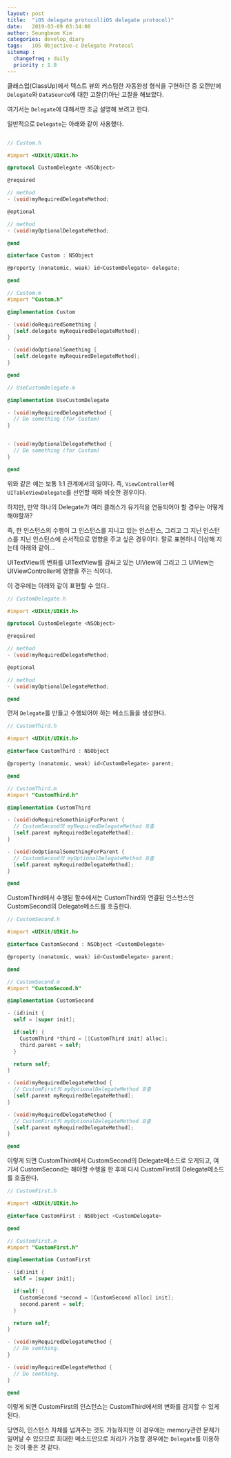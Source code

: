 ```yaml
---
layout: post
title:  "iOS delegate protocol(iOS delegate protocol)"
date:   2019-03-09 03:34:00
author: Seungbeom Kim
categories: develop_diary
tags:	iOS Objective-c Delegate Protocol
sitemap :
  changefreq : daily
  priority : 1.0
---
```


클래스업(ClassUp)에서 텍스트 뷰의 커스텀한 자동완성 형식을 구현하던 중 오랜만에 `Delegate`와 `DataSource`에 대한 고찰(?)아닌 고찰을 해보았다.

여기서는 `Delegate`에 대해서만 조금 설명해 보려고 한다.

일반적으로 `Delegate`는 아래와 같이 사용했다.

```Objective-c

// Custom.h

#import <UIKit/UIKit.h>

@protocol CustomDelegate <NSObject>

@required

// method
- (void)myRequiredDelegateMethod;

@optional

// method
- (void)myOptionalDelegateMethod;

@end

@interface Custom : NSObject

@property (nonatomic, weak) id<CustomDelegate> delegate;

@end

// Custom.m
#import "Custom.h"

@implementation Custom

- (void)doRequiredSomething {
  [self.delegate myRequiredDelegateMethod];
}

- (void)doOptionalSomething {
  [self.delegate myRequiredDelegateMethod];
}

@end

// UseCustomDelegate.m

@implementation UseCustomDelegate

- (void)myRequiredDelegateMethod {
  // Do something (for Custom)
}


- (void)myOptionalDelegateMethod {
  // Do something (for Custom)
}

@end
```

위와 같은 예는 보통 1:1 관계에서의 일이다. 즉, `ViewController`에 `UITableViewDelegate`를 선언할 때와 비슷한 경우이다.

하지만, 만약 하나의 Delegate가 여러 클래스가 유기적을 연동되어야 할 경우는 어떻게 해야할까?

즉, 한 인스턴스의 수행이 그 인스턴스를 지니고 있는 인스턴스, 그리고 그 지닌 인스턴스를 지닌 인스턴스에 순서적으로 영향을 주고 싶은 경우이다. 말로 표현하니 이상해 지는데 아래와 같이...

UITextView의 변화를 UITextView를 감싸고 있는 UIView에 그리고 그 UIView는 UIViewController에 영향을 주는 식이다.

이 경우에는 아래와 같이 표현할 수 있다..

```Objective-c
// CustomDelegate.h

#import <UIKit/UIKit.h>

@protocol CustomDelegate <NSObject>

@required

// method
- (void)myRequiredDelegateMethod;

@optional

// method
- (void)myOptionalDelegateMethod;

@end
```

먼저 `Delegate`를 만들고 수행되어야 하는 메소드들을 생성한다.

```Objective-c
// CustomThird.h

#import <UIKit/UIKit.h>

@interface CustomThird : NSObject

@property (nonatomic, weak) id<CustomDelegate> parent;

@end

// CustomThird.m
#import "CustomThird.h"

@implementation CustomThird

- (void)doRequireSomethinigForParent {
  // CustomSecond의 myRequiredDelegateMethod 호출
  [self.parent myRequiredDelegateMethod];
}

- (void)doOptionalSomethingForParent {
  // CustomSecond의 myOptionalDelegateMethod 호출
  [self.parent myRequiredDelegateMethod];
}

@end
```

CustomThird에서 수행된 함수에서는 CustomThird와 연결된 인스턴스인 CustomSecond의 Delegate메소드를 호출한다.

```Objective-c
// CustomSecond.h

#import <UIKit/UIKit.h>

@interface CustomSecond : NSObject <CustomDelegate>

@property (nonatomic, weak) id<CustomDelegate> parent;

@end

// CustomSecond.m
#import "CustomSecond.h"

@implementation CustomSecond

- (id)init {
  self = [super init];

  if(self) {
    CustomThird *third = [[CustomThird init] alloc];
    third.parent = self;
  }

  return self;
}

- (void)myRequiredDelegateMethod {
  // CustomFirst의 myOptionalDelegateMethod 호출
  [self.parent myRequiredDelegateMethod];
}

- (void)myRequiredDelegateMethod {
  // CustomFirst의 myOptionalDelegateMethod 호출
  [self.parent myRequiredDelegateMethod];
}

@end
```

이렇게 되면 CustomThird에서 CustomSecond의 Delegate메소드로 오게되고, 여기서 CustomSecond는 해야할 수행을 한 후에 다시 CustomFirst의 Delegate메소드를 호출한다.

```Objective-c
// CustomFirst.h

#import <UIKit/UIKit.h>

@interface CustomFirst : NSObject <CustomDelegate>

@end

// CustomFirst.m
#import "CustomFirst.h"

@implementation CustomFirst

- (id)init {
  self = [super init];

  if(self) {
    CustomSecond *second = [CustomSecond alloc] init];
    second.parent = self;
  }

  return self;
}

- (void)myRequiredDelegateMethod {
  // Do somthing.
}

- (void)myRequiredDelegateMethod {
  // Do somthing.
}

@end
```

이렇게 되면 CustomFirst의 인스턴스는 CustomThird에서의 변화를 감지할 수 있게된다.

당연히, 인스턴스 자체를 넘겨주는 것도 가능하지만 이 경우에는 memory관련 문제가 일어날 수 있으므로 최대한 메소드만으로 처리가 가능할 경우에는 `Delegate`를 이용하는 것이 좋은 것 같다.
